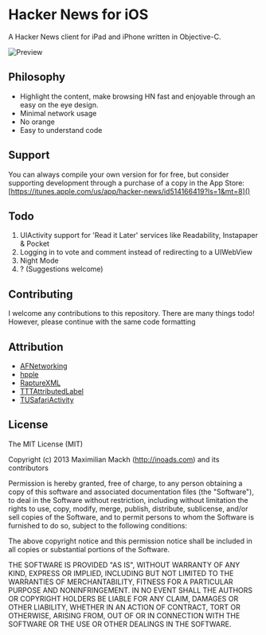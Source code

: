 Hacker News for iOS
===================
A Hacker News client for iPad and iPhone written in Objective-C.

![Preview](https://github.com/mmackh/Hacker-News-for-iOS/raw/master/preview.png)

Philosophy
------
- Highlight the content, make browsing HN fast and enjoyable through an easy on the eye design.
- Minimal network usage
- No orange
- Easy to understand code

Support
------
You can always compile your own version for for free, but consider supporting development through a purchase of a copy in the App Store: [https://itunes.apple.com/us/app/hacker-news/id514166419?ls=1&mt=8]()

Todo
------
1. UIActivity support for 'Read it Later' services like Readability, Instapaper & Pocket
2. Logging in to vote and comment instead of redirecting to a UIWebView
3. Night Mode
4. ? (Suggestions welcome)

Contributing
------
I welcome any contributions to this repository. There are many things todo! However, please continue with the same code formatting

Attribution
-----
- [AFNetworking](https://github.com/AFNetworking/AFNetworking)
- [hpple](https://github.com/topfunky/hpple)
- [RaptureXML](https://github.com/ZaBlanc/RaptureXML)
- [TTTAttributedLabel](https://github.com/mattt/TTTAttributedLabel)
- [TUSafariActivity](https://github.com/davbeck/TUSafariActivity)

License
----
The MIT License (MIT)

Copyright (c) 2013 Maximilian Mackh (http://inoads.com) and its contributors

Permission is hereby granted, free of charge, to any person obtaining a copy
of this software and associated documentation files (the "Software"), to deal
in the Software without restriction, including without limitation the rights
to use, copy, modify, merge, publish, distribute, sublicense, and/or sell
copies of the Software, and to permit persons to whom the Software is
furnished to do so, subject to the following conditions:

The above copyright notice and this permission notice shall be included in
all copies or substantial portions of the Software.

THE SOFTWARE IS PROVIDED "AS IS", WITHOUT WARRANTY OF ANY KIND, EXPRESS OR
IMPLIED, INCLUDING BUT NOT LIMITED TO THE WARRANTIES OF MERCHANTABILITY,
FITNESS FOR A PARTICULAR PURPOSE AND NONINFRINGEMENT. IN NO EVENT SHALL THE
AUTHORS OR COPYRIGHT HOLDERS BE LIABLE FOR ANY CLAIM, DAMAGES OR OTHER
LIABILITY, WHETHER IN AN ACTION OF CONTRACT, TORT OR OTHERWISE, ARISING FROM,
OUT OF OR IN CONNECTION WITH THE SOFTWARE OR THE USE OR OTHER DEALINGS IN
THE SOFTWARE.
